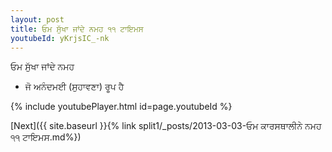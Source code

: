 ```yaml
---
layout: post
title: ਓਮ ਸੁੱਖਾ ਜਾਂਦੇ ਨਮਹ ੧੧ ਟਾਇਮਸ
youtubeId: yKrjsIC_-nk
---
```

 
 
 ਓਮ ਸੁੱਖਾ ਜਾਂਦੇ ਨਮਹ  
 
 - ਜੋ ਅਨੰਦਮਈ (ਸੁਹਾਵਣਾ) ਰੂਪ ਹੈ 
 
  
 
  
 
 
 
 
 
 


{% include youtubePlayer.html id=page.youtubeId %}
 
[Next]({{ site.baseurl }}{% link  split1/_posts/2013-03-03-ਓਮ ਕਾਰਸਥਾਲੀਨੇ ਨਮਹ ੧੧ ਟਾਇਮਸ.md%})
 
